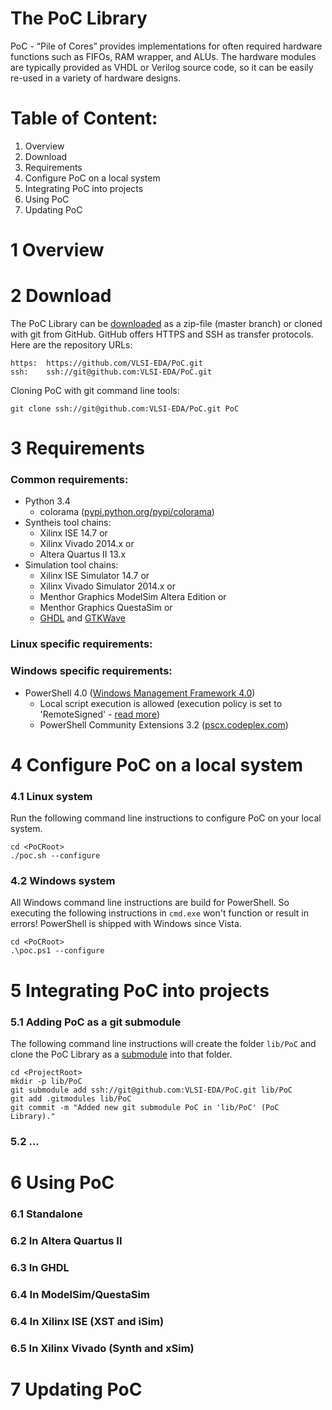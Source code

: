 The PoC Library
================================================================================

PoC - “Pile of Cores” provides implementations for often required hardware
functions such as FIFOs, RAM wrapper, and ALUs. The hardware modules are
typically provided as VHDL or Verilog source code, so it can be easily re-used
in a variety of hardware designs.

Table of Content:
================================================================================
 1. Overview
 2. Download
 3. Requirements 
 4. Configure PoC on a local system  
 5. Integrating PoC into projects  
 6. Using PoC  
 7. Updating PoC


1 Overview
================================================================================



2 Download
================================================================================
The PoC Library can be [downloaded][21] as a zip-file (master branch) or cloned
with git from GitHub. GitHub offers HTTPS and SSH as transfer protocols. Here are
the repository URLs:

    https:  https://github.com/VLSI-EDA/PoC.git  
    ssh:    ssh://git@github.com:VLSI-EDA/PoC.git

Cloning PoC with git command line tools:

    git clone ssh://git@github.com:VLSI-EDA/PoC.git PoC

3 Requirements
================================================================================
### Common requirements:

 - Python 3.4
     - colorama ([pypi.python.org/pypi/colorama][301])
 - Syntheis tool chains:
     - Xilinx ISE 14.7 or
     - Xilinx Vivado 2014.x or
     - Altera Quartus II 13.x
 - Simulation tool chains:
     - Xilinx ISE Simulator 14.7 or
     - Xilinx Vivado Simulator 2014.x or
     - Menthor Graphics ModelSim Altera Edition or
     - Menthor Graphics QuestaSim or
     - [GHDL][302] and [GTKWave][303]

### Linux specific requirements:

 
### Windows specific requirements:

 - PowerShell 4.0 ([Windows Management Framework 4.0][321])
    - Local script execution is allowed (execution policy is set to 'RemoteSigned' - [read more][322])    
    - PowerShell Community Extensions 3.2 ([pscx.codeplex.com][323])


4 Configure PoC on a local system
================================================================================

### 4.1 Linux system

Run the following command line instructions to configure PoC on your local system.

    cd <PoCRoot>
    ./poc.sh --configure


### 4.2 Windows system

All Windows command line instructions are build for PowerShell. So executing the following instructions in `cmd.exe` won't function or result in errors! PowerShell is shipped with Windows since Vista.  

    cd <PoCRoot>
    .\poc.ps1 --configure

5 Integrating PoC into projects
================================================================================

### 5.1 Adding PoC as a git submodule

The following command line instructions will create the folder `lib/PoC` and clone
the PoC Library as a [submodule][511] into that folder.

    cd <ProjectRoot>
    mkdir -p lib/PoC
    git submodule add ssh://git@github.com:VLSI-EDA/PoC.git lib/PoC
    git add .gitmodules lib/PoC
    git commit -m "Added new git submodule PoC in 'lib/PoC' (PoC Library)."

### 5.2 ...


6 Using PoC
================================================================================

### 6.1 Standalone

### 6.2 In Altera Quartus II

### 6.3 In GHDL

### 6.4 In ModelSim/QuestaSim

### 6.4 In Xilinx ISE (XST and iSim)

### 6.5 In Xilinx Vivado (Synth and xSim)

7 Updating PoC
================================================================================



 [21]: https://github.com/VLSI-EDA/PoC/archive/master.zip
 [301]: https://pypi.python.org/pypi/colorama
 [302]: https://sourceforge.net/projects/ghdl-updates/
 [303]: http://gtkwave.sourceforge.net/
 [321]: http://www.microsoft.com/en-US/download/details.aspx?id=40855
 [322]: https://technet.microsoft.com/en-us/library/hh849812.aspx
 [323]: http://pscx.codeplex.com/
 [511]: http://git-scm.com/book/en/v2/Git-Tools-Submodules
